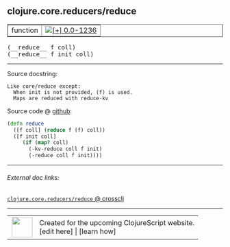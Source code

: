 ## clojure.core.reducers/reduce



 <table border="1">
<tr>
<td>function</td>
<td><a href="https://github.com/cljsinfo/cljs-api-docs/tree/0.0-1236"><img valign="middle" alt="[+] 0.0-1236" title="Added in 0.0-1236" src="https://img.shields.io/badge/+-0.0--1236-lightgrey.svg"></a> </td>
</tr>
</table>


 <samp>
(__reduce__ f coll)<br>
</samp>
 <samp>
(__reduce__ f init coll)<br>
</samp>

---





Source docstring:

```
Like core/reduce except:
  When init is not provided, (f) is used.
  Maps are reduced with reduce-kv
```


Source code @ [github](https://github.com/clojure/clojurescript/blob/r1236/src/cljs/clojure/core/reducers.cljs#L20-L28):

```clj
(defn reduce
  ([f coll] (reduce f (f) coll))
  ([f init coll]
     (if (map? coll)
       (-kv-reduce coll f init)
       (-reduce coll f init))))
```

<!--
Repo - tag - source tree - lines:

 <pre>
clojurescript @ r1236
└── src
    └── cljs
        └── clojure
            └── core
                └── <ins>[reducers.cljs:20-28](https://github.com/clojure/clojurescript/blob/r1236/src/cljs/clojure/core/reducers.cljs#L20-L28)</ins>
</pre>

-->

---



###### External doc links:

[`clojure.core.reducers/reduce` @ crossclj](http://crossclj.info/fun/clojure.core.reducers.cljs/reduce.html)<br>

---

 <table>
<tr><td>
<img valign="middle" align="right" width="48px" src="http://i.imgur.com/Hi20huC.png">
</td><td>
Created for the upcoming ClojureScript website.<br>
[edit here] | [learn how]
</td></tr></table>

[edit here]:https://github.com/cljsinfo/cljs-api-docs/blob/master/cljsdoc/clojure.core.reducers/reduce.cljsdoc
[learn how]:https://github.com/cljsinfo/cljs-api-docs/wiki/cljsdoc-files

<!--

This information was too distracting to show to readers, but I'll leave it
commented here since it is helpful to:

- pretty-print the data used to generate this document
- and show how to retrieve that data



The API data for this symbol:

```clj
{:ns "clojure.core.reducers",
 :name "reduce",
 :signature ["[f coll]" "[f init coll]"],
 :history [["+" "0.0-1236"]],
 :type "function",
 :full-name-encode "clojure.core.reducers/reduce",
 :source {:code "(defn reduce\n  ([f coll] (reduce f (f) coll))\n  ([f init coll]\n     (if (map? coll)\n       (-kv-reduce coll f init)\n       (-reduce coll f init))))",
          :title "Source code",
          :repo "clojurescript",
          :tag "r1236",
          :filename "src/cljs/clojure/core/reducers.cljs",
          :lines [20 28]},
 :full-name "clojure.core.reducers/reduce",
 :docstring "Like core/reduce except:\n  When init is not provided, (f) is used.\n  Maps are reduced with reduce-kv"}

```

Retrieve the API data for this symbol:

```clj
;; from Clojure REPL
(require '[clojure.edn :as edn])
(-> (slurp "https://raw.githubusercontent.com/cljsinfo/cljs-api-docs/catalog/cljs-api.edn")
    (edn/read-string)
    (get-in [:symbols "clojure.core.reducers/reduce"]))
```

-->
